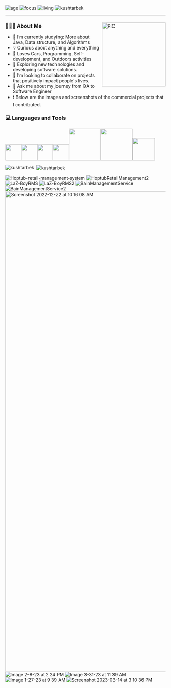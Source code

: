 ![age](https://img.shields.io/badge/age-27-dodgerblue)
![focus](https://img.shields.io/badge/focus-FrontEnd-brightgreen)
![living](https://img.shields.io/badge/living-SanJose,CA-dodgerblue)
<img src="https://komarev.com/ghpvc/?username=kushtarbek&label=Profile%20views&color=blue&style=flat" alt="kushtarbek" />

<hr>
<section>

  <span>
    <img align="right" alt="PIC" width = "200px" height="200px" src="./cat.gif" />
    <h3> 👨🏻‍💻 About Me </h3>
  </span>

  - 🌱 I’m currently studying: More about Java, Data structure, and Algorithms
  - 💡 Curious about anything and everything
  - 🖤  Loves Cars, Programming, Self-development, and Outdoors activities
  - 🤔 Exploring new technologies and developing software solutions.
  - 🤝 I’m looking to collaborate on projects that positively impact people's lives.
  - 💬 Ask me about my journey from QA to Software Engineer
  - ❗️ Below are the images and screenshots of the commercial projects that I contributed.
</section>

<section>
  <h3> 💻 Languages and Tools </h3>

   <img src="https://media3.giphy.com/media/ln7z2eWriiQAllfVcn/200w.webp" width="50"><img src="https://i.giphy.com/media/eNAsjO55tPbgaor7ma/200w.webp" width="50"><img src="https://i.giphy.com/media/IdyAQJVN2kVPNUrojM/200.webp" width="50"><img src="https://media3.giphy.com/media/kdFc8fubgS31b8DsVu/giphy.webp" width="50"><img src="https://camo.githubusercontent.com/b24914711d892af6d10c99624bb0fa576a0611ae17eb125380c517b2059063a4/68747470733a2f2f6e657861782e696e2f77702d636f6e74656e742f75706c6f6164732f323032302f31312f6a6176612d312e676966" width="100"><img src="https://media.giphy.com/media/kH1DBkPNyZPOk0BxrM/giphy.webp" width="100"><img src="https://media.giphy.com/media/SsCYf6DRFJrOpP0IoM/giphy.gif" width="70">

</section>

<section>
  <p><img align="left" src="https://github-readme-stats.vercel.app/api/top-langs?username=kushtarbek&show_icons=true&locale=en&layout=compact" alt="kushtarbek" /></p>
  <p>&nbsp;<img align="center" src="https://github-readme-stats.vercel.app/api?username=kushtarbek&show_icons=true&locale=en" alt="kushtarbek" /></p>

</section>


![Hoptub-retail-management-system](https://github.com/Kushtarbek/kushtarbek/assets/44345257/783e0a4c-0387-4051-b9c6-4f63c57aa759)
![HoptubRetailManagement2](https://github.com/Kushtarbek/kushtarbek/assets/44345257/5cb81ee0-8a51-4503-866a-fa2330784226)
![LaZ-BoyRMS](https://github.com/Kushtarbek/kushtarbek/assets/44345257/438cf353-7b83-4a9d-b986-9e3b33701eda)
![LaZ-BoyRMS2](https://github.com/Kushtarbek/kushtarbek/assets/44345257/0b1835cf-e742-489d-a73e-7c422304a306)
![BainManagementService](https://github.com/Kushtarbek/kushtarbek/assets/44345257/746ea4ca-c8fc-423b-a58b-29f16e7ebef9)
![BainManagementService2](https://github.com/Kushtarbek/kushtarbek/assets/44345257/f2d7e49c-c9d8-4ec7-bfa2-99331f6bbcdf)
<img width="1506" alt="Screenshot 2022-12-22 at 10 16 08 AM" src="https://github.com/Kushtarbek/kushtarbek/assets/44345257/cc3aec0f-4fb6-46e4-a2f8-e267a68069c2">
![Image 2-8-23 at 2 24 PM](https://github.com/Kushtarbek/kushtarbek/assets/44345257/c17325b4-79b4-4592-9244-cd813db4418d)
![Image 3-31-23 at 11 39 AM](https://github.com/Kushtarbek/kushtarbek/assets/44345257/e88cbf02-530a-4b7f-8588-12a94034bf90)
![Image 1-27-23 at 9 39 AM](https://github.com/Kushtarbek/kushtarbek/assets/44345257/4ccf47b8-8db6-4417-9f32-d11c4859ed78)
![Screenshot 2023-03-14 at 3 10 36 PM](https://github.com/Kushtarbek/kushtarbek/assets/44345257/b5754a82-79af-4ada-908e-eef6049e6b9c)

